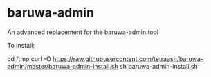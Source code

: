 baruwa-admin
============

An advanced replacement for the baruwa-admin tool

To Install:

cd /tmp
curl -O https://raw.githubusercontent.com/tetraash/baruwa-admin/master/baruwa-admin-install.sh
sh baruwa-admin-install.sh
